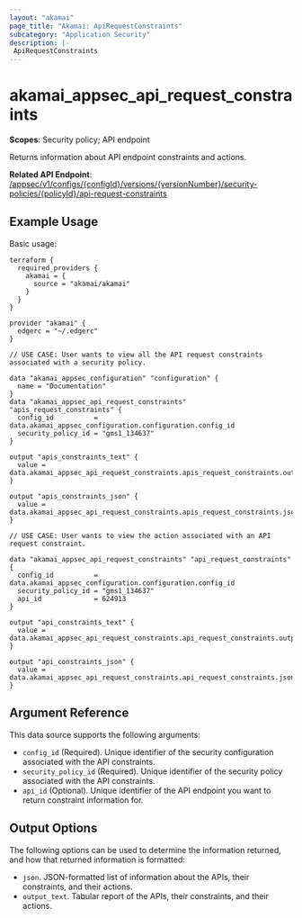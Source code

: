 ```yaml
---
layout: "akamai"
page_title: "Akamai: ApiRequestConstraints"
subcategory: "Application Security"
description: |-
 ApiRequestConstraints
---
```


# akamai_appsec_api_request_constraints

**Scopes**: Security policy; API endpoint

Returns information about API endpoint constraints and actions. 

**Related API Endpoint**: [/appsec/v1/configs/{configId}/versions/{versionNumber}/security-policies/{policyId}/api-request-constraints](https://techdocs.akamai.com/application-security/reference/get-api-request-constraints)

## Example Usage

Basic usage:

```
terraform {
  required_providers {
    akamai = {
      source = "akamai/akamai"
    }
  }
}

provider "akamai" {
  edgerc = "~/.edgerc"
}

// USE CASE: User wants to view all the API request constraints associated with a security policy.

data "akamai_appsec_configuration" "configuration" {
  name = "Documentation"
}
data "akamai_appsec_api_request_constraints" "apis_request_constraints" {
  config_id          = data.akamai_appsec_configuration.configuration.config_id
  security_policy_id = "gms1_134637"
}

output "apis_constraints_text" {
  value = data.akamai_appsec_api_request_constraints.apis_request_constraints.output_text
}

output "apis_constraints_json" {
  value = data.akamai_appsec_api_request_constraints.apis_request_constraints.json
}

// USE CASE: User wants to view the action associated with an API request constraint.

data "akamai_appsec_api_request_constraints" "api_request_constraints" {
  config_id          = data.akamai_appsec_configuration.configuration.config_id
  security_policy_id = "gms1_134637"
  api_id             = 624913
}

output "api_constraints_text" {
  value = data.akamai_appsec_api_request_constraints.api_request_constraints.output_text
}

output "api_constraints_json" {
  value = data.akamai_appsec_api_request_constraints.api_request_constraints.json
}
```

## Argument Reference

This data source supports the following arguments:

- `config_id` (Required). Unique identifier of the security configuration associated with the API constraints.
- `security_policy_id` (Required). Unique identifier of the security policy associated with the API constraints.
- `api_id` (Optional). Unique identifier of the API endpoint you want to return constraint information for.

## Output Options

The following options can be used to determine the information returned, and how that returned information is formatted:

- `json`. JSON-formatted list of information about the APIs, their constraints, and their actions.
- `output_text`. Tabular report of the APIs, their constraints, and their actions.